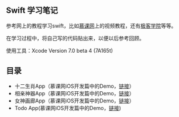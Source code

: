 ## Swift 学习笔记

参考网上的教程学习swift，比如[慕课网](http://www.imooc.com/)上的视频教程，还有[极客学院](www.jikexueyuan.com)等等。

在学习过程中，将自己写的代码贴出来，以便以后参考回顾。

使用工具：Xcode Version 7.0 beta 4 (7A165t) 

## 目录

+ 十二生肖App（慕课网iOS开发篇中的Demo，[链接](http://www.imooc.com/video/3386)）
+ 相亲神器App（慕课网iOS开发篇中的Demo，[链接](http://www.imooc.com/video/3616)）
+ 女神画廊App（慕课网iOS开发篇中的Demo，[链接](http://www.imooc.com/video/4200)）
+ Todo App(慕课网iOS开发篇中的Demo，[链接](http://www.imooc.com/video/5599))